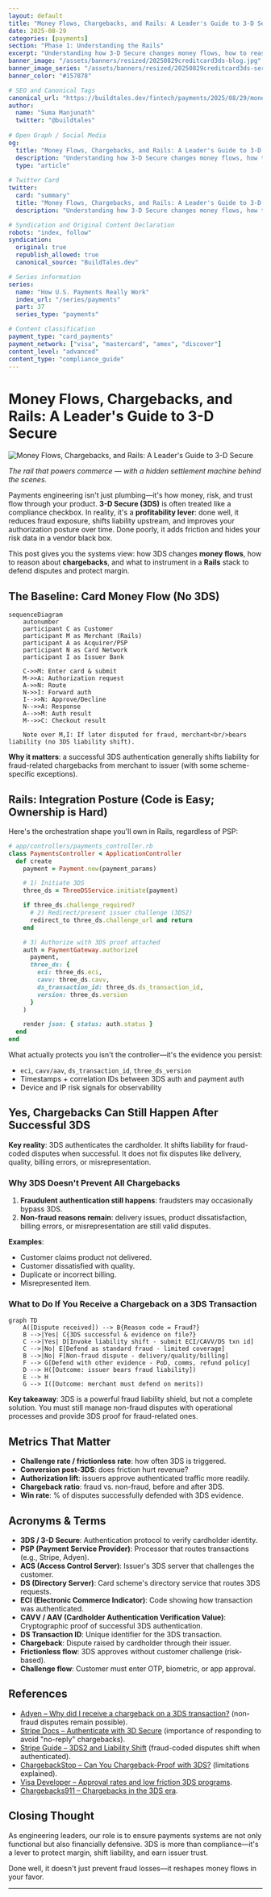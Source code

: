 ```yaml
---
layout: default
title: "Money Flows, Chargebacks, and Rails: A Leader's Guide to 3-D Secure"
date: 2025-08-29
categories: [payments]
section: "Phase 1: Understanding the Rails"
excerpt: "Understanding how 3-D Secure changes money flows, how to reason about chargebacks, and what to instrument in a Rails stack to defend disputes and protect margin."
banner_image: "/assets/banners/resized/20250829creditcard3ds-blog.jpg"
banner_image_series: "/assets/banners/resized/20250829creditcard3ds-series.jpg"
banner_color: "#157878"

# SEO and Canonical Tags
canonical_url: "https://buildtales.dev/fintech/payments/2025/08/29/money-flows-chargebacks-rails-leaders-guide-3d-secure.html"
author:
  name: "Suma Manjunath"
  twitter: "@buildtales"
  
# Open Graph / Social Media
og:
  title: "Money Flows, Chargebacks, and Rails: A Leader's Guide to 3-D Secure"
  description: "Understanding how 3-D Secure changes money flows, how to reason about chargebacks, and what to instrument in a Rails stack to defend disputes and protect margin."
  type: "article"
  
# Twitter Card
twitter:
  card: "summary"
  title: "Money Flows, Chargebacks, and Rails: A Leader's Guide to 3-D Secure"
  description: "Understanding how 3-D Secure changes money flows, how to reason about chargebacks, and what to instrument in a Rails stack to defend disputes and protect margin."

# Syndication and Original Content Declaration
robots: "index, follow"
syndication:
  original: true
  republish_allowed: true
  canonical_source: "BuildTales.dev"

# Series information
series:
  name: "How U.S. Payments Really Work"
  index_url: "/series/payments"
  part: 37
  series_type: "payments"

# Content classification
payment_type: "card_payments"
payment_network: ["visa", "mastercard", "amex", "discover"]
content_level: "advanced"
content_type: "compliance_guide"
---
```


# Money Flows, Chargebacks, and Rails: A Leader's Guide to 3-D Secure

<img src="/assets/banners/resized/20250829creditcard3ds-blog.jpg" alt="Money Flows, Chargebacks, and Rails: A Leader's Guide to 3-D Secure" class="article-header-image">

*The rail that powers commerce — with a hidden settlement machine behind the scenes.*

Payments engineering isn't just plumbing—it's how money, risk, and trust flow through your product. **3-D Secure (3DS)** is often treated like a compliance checkbox. In reality, it's a **profitability lever**: done well, it reduces fraud exposure, shifts liability upstream, and improves your authorization posture over time. Done poorly, it adds friction and hides your risk data in a vendor black box.

This post gives you the systems view: how 3DS changes **money flows**, how to reason about **chargebacks**, and what to instrument in a **Rails** stack to defend disputes and protect margin.

## The Baseline: Card Money Flow (No 3DS)

```mermaid
sequenceDiagram
    autonumber
    participant C as Customer
    participant M as Merchant (Rails)
    participant A as Acquirer/PSP
    participant N as Card Network
    participant I as Issuer Bank

    C->>M: Enter card & submit
    M->>A: Authorization request
    A->>N: Route
    N->>I: Forward auth
    I-->>N: Approve/Decline
    N-->>A: Response
    A-->>M: Auth result
    M-->>C: Checkout result

    Note over M,I: If later disputed for fraud, merchant<br/>bears liability (no 3DS liability shift).
```

**Why it matters**: a successful 3DS authentication generally shifts liability for fraud-related chargebacks from merchant to issuer (with some scheme-specific exceptions).

## Rails: Integration Posture (Code is Easy; Ownership is Hard)

Here's the orchestration shape you'll own in Rails, regardless of PSP:

```ruby
# app/controllers/payments_controller.rb
class PaymentsController < ApplicationController
  def create
    payment = Payment.new(payment_params)

    # 1) Initiate 3DS
    three_ds = ThreeDSService.initiate(payment)

    if three_ds.challenge_required?
      # 2) Redirect/present issuer challenge (3DS2)
      redirect_to three_ds.challenge_url and return
    end

    # 3) Authorize with 3DS proof attached
    auth = PaymentGateway.authorize(
      payment,
      three_ds: {
        eci: three_ds.eci,
        cavv: three_ds.cavv,
        ds_transaction_id: three_ds.ds_transaction_id,
        version: three_ds.version
      }
    )

    render json: { status: auth.status }
  end
end
```

What actually protects you isn't the controller—it's the evidence you persist:

- `eci`, `cavv/aav`, `ds_transaction_id`, `three_ds_version`
- Timestamps + correlation IDs between 3DS auth and payment auth
- Device and IP risk signals for observability

## Yes, Chargebacks Can Still Happen After Successful 3DS

**Key reality**: 3DS authenticates the cardholder. It shifts liability for fraud-coded disputes when successful. It does not fix disputes like delivery, quality, billing errors, or misrepresentation.

### Why 3DS Doesn't Prevent All Chargebacks

1. **Fraudulent authentication still happens**: fraudsters may occasionally bypass 3DS.
2. **Non-fraud reasons remain**: delivery issues, product dissatisfaction, billing errors, or misrepresentation are still valid disputes.

**Examples**:
- Customer claims product not delivered.
- Customer dissatisfied with quality.
- Duplicate or incorrect billing.
- Misrepresented item.

### What to Do If You Receive a Chargeback on a 3DS Transaction

```mermaid
graph TD
    A([Dispute received]) --> B{Reason code = Fraud?}
    B -->|Yes| C{3DS successful & evidence on file?}
    C -->|Yes| D[Invoke liability shift - submit ECI/CAVV/DS txn id]
    C -->|No| E[Defend as standard fraud - limited coverage]
    B -->|No| F[Non-fraud dispute - delivery/quality/billing]
    F --> G[Defend with other evidence - PoD, comms, refund policy]
    D --> H([Outcome: issuer bears fraud liability])
    E --> H
    G --> I([Outcome: merchant must defend on merits])
```

**Key takeaway**: 3DS is a powerful fraud liability shield, but not a complete solution. You must still manage non-fraud disputes with operational processes and provide 3DS proof for fraud-related ones.

## Metrics That Matter

- **Challenge rate / frictionless rate**: how often 3DS is triggered.
- **Conversion post-3DS**: does friction hurt revenue?
- **Authorization lift**: issuers approve authenticated traffic more readily.
- **Chargeback ratio**: fraud vs. non-fraud, before and after 3DS.
- **Win rate**: % of disputes successfully defended with 3DS evidence.

## Acronyms & Terms

- **3DS / 3-D Secure**: Authentication protocol to verify cardholder identity.
- **PSP (Payment Service Provider)**: Processor that routes transactions (e.g., Stripe, Adyen).
- **ACS (Access Control Server)**: Issuer's 3DS server that challenges the customer.
- **DS (Directory Server)**: Card scheme's directory service that routes 3DS requests.
- **ECI (Electronic Commerce Indicator)**: Code showing how transaction was authenticated.
- **CAVV / AAV (Cardholder Authentication Verification Value)**: Cryptographic proof of successful 3DS authentication.
- **DS Transaction ID**: Unique identifier for the 3DS transaction.
- **Chargeback**: Dispute raised by cardholder through their issuer.
- **Frictionless flow**: 3DS approves without customer challenge (risk-based).
- **Challenge flow**: Customer must enter OTP, biometric, or app approval.

## References

- [Adyen – Why did I receive a chargeback on a 3DS transaction?](https://www.adyen.com/help/risk-management/chargebacks/why-did-i-receive-a-chargeback-on-a-3ds-transaction) (non-fraud disputes remain possible).
- [Stripe Docs – Authenticate with 3D Secure](https://stripe.com/docs/payments/3d-secure) (importance of responding to avoid "no-reply" chargebacks).
- [Stripe Guide – 3DS2 and Liability Shift](https://stripe.com/docs/payments/3d-secure#liability-shift) (fraud-coded disputes shift when authenticated).
- [ChargebackStop – Can You Chargeback-Proof with 3DS?](https://chargebackstop.com/blog/can-you-chargeback-proof-with-3ds/) (limitations explained).
- [Visa Developer – Approval rates and low friction 3DS programs](https://developer.visa.com/docs/visa-3d-secure-2-0).
- [Chargebacks911 – Chargebacks in the 3DS era](https://chargebacks911.com/3d-secure/).

## Closing Thought

As engineering leaders, our role is to ensure payments systems are not only functional but also financially defensive. 3DS is more than compliance—it's a lever to protect margin, shift liability, and earn issuer trust.

Done well, it doesn't just prevent fraud losses—it reshapes money flows in your favor.

---

